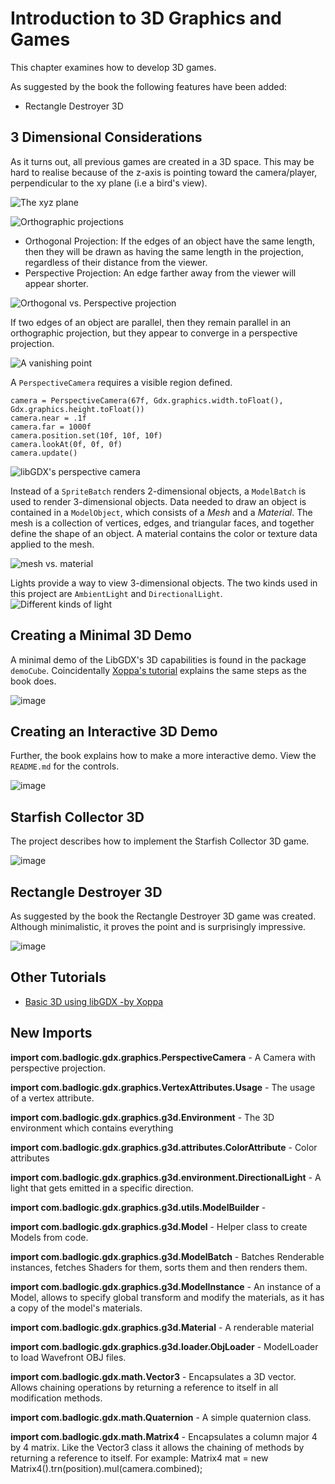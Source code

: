 # Introduction to 3D Graphics and Games
This chapter examines how to develop 3D games.

As suggested by the book the following features have been added:
* Rectangle Destroyer 3D

## 3 Dimensional Considerations
As it turns out, all previous games are created in a 3D space. This may be hard to realise because of the z-axis
is pointing toward the camera/player, perpendicular to the xy plane (i.e a bird's view).

![The xyz plane](https://upload.wikimedia.org/wikipedia/commons/thumb/8/83/Coord_planes_color.svg/300px-Coord_planes_color.svg.png)

![Orthographic projections](http://www.mbsoftworks.sk/tutorials/opengl4/009-orthographic-2D-projection/ortho_example.png)

* Orthogonal Projection: If the edges of an object have the same length, then they will be drawn as having the same length in the projection, regardless of their distance from the viewer. 
* Perspective Projection: An edge farther away from the viewer will appear shorter.

![Orthogonal vs. Perspective projection](https://answers.unity.com/storage/temp/74544-temp.png)

If two edges of an object are parallel, then they remain parallel in an orthographic projection, but they appear to converge in a perspective projection.

![A vanishing point](https://upload.wikimedia.org/wikipedia/commons/thumb/9/91/Railroad_in_Northumberland_County%2C_Pennsylvania.JPG/182px-Railroad_in_Northumberland_County%2C_Pennsylvania.JPG)

A `PerspectiveCamera` requires a visible region defined.
```
camera = PerspectiveCamera(67f, Gdx.graphics.width.toFloat(), Gdx.graphics.height.toFloat())
camera.near = .1f
camera.far = 1000f
camera.position.set(10f, 10f, 10f)
camera.lookAt(0f, 0f, 0f)
camera.update()
```
![libGDX's perspective camera](https://habrastorage.org/files/1fd/6b3/eaf/1fd6b3eafd8b4f1d8941ea3609a3781b.png)

Instead of a `SpriteBatch` renders 2-dimensional objects, a `ModelBatch` is used to render 3-dimensional objects.
Data needed to draw an object is contained in a `ModelObject`, which consists of a _Mesh_ and a _Material_.
The mesh is a collection of vertices, edges, and triangular faces, and together define the shape of an object.
A material contains the color or texture data applied to the mesh.

![mesh vs. material](http://15418.courses.cs.cmu.edu/spring2016content/lectures/05_gpuarch/images/slide_006.jpg)

Lights provide a way to view 3-dimensional objects. The two kinds used in this project are `AmbientLight` and `DirectionalLight`.
![Different kinds of light](https://i.stack.imgur.com/3udUJ.gif)

## Creating a Minimal 3D Demo
A minimal demo of the LibGDX's 3D capabilities is found in the package `demoCube`. Coincidentally [Xoppa's tutorial](https://xoppa.github.io/blog/basic-3d-using-libgdx/) explains the same steps as the book does.
 
![image](https://user-images.githubusercontent.com/4059636/66450952-b79d3400-ea5a-11e9-9121-c9532c63f7b0.png)

## Creating an Interactive 3D Demo
Further, the book explains how to make a more interactive demo. View the `README.md` for the controls.

![image](https://user-images.githubusercontent.com/4059636/67067226-c8922780-f175-11e9-8a81-5b79af1fb1af.png)

## Starfish Collector 3D
The project describes how to implement the Starfish Collector 3D game.

![image](https://user-images.githubusercontent.com/4059636/67091489-065e7280-f1ad-11e9-9e99-a3d343db3606.png)

## Rectangle Destroyer 3D
As suggested by the book the Rectangle Destroyer 3D game was created. Although minimalistic, it proves the point and is surprisingly impressive.

![image](https://user-images.githubusercontent.com/4059636/67302242-e999a600-f4f0-11e9-9434-cc2180a21ea3.png)

## Other Tutorials
* [Basic 3D using libGDX -by Xoppa](https://xoppa.github.io/blog/basic-3d-using-libgdx/)


## New Imports
**import com.badlogic.gdx.graphics.PerspectiveCamera** - A Camera with perspective projection.

**import com.badlogic.gdx.graphics.VertexAttributes.Usage** - The usage of a vertex attribute.
 
**import com.badlogic.gdx.graphics.g3d.Environment** - The 3D environment which contains everything
 
**import com.badlogic.gdx.graphics.g3d.attributes.ColorAttribute** - Color attributes
 
**import com.badlogic.gdx.graphics.g3d.environment.DirectionalLight** - A light that gets emitted in a specific direction.
 
**import com.badlogic.gdx.graphics.g3d.utils.ModelBuilder** -
 
**import com.badlogic.gdx.graphics.g3d.Model** - Helper class to create Models from code.

**import com.badlogic.gdx.graphics.g3d.ModelBatch** - Batches Renderable instances, fetches Shaders for them, sorts them and then renders them.
 
**import com.badlogic.gdx.graphics.g3d.ModelInstance** - An instance of a Model, allows to specify global transform and modify the materials, as it has a copy of the model's materials.
 
**import com.badlogic.gdx.graphics.g3d.Material** - A renderable material

**import com.badlogic.gdx.graphics.g3d.loader.ObjLoader** - ModelLoader to load Wavefront OBJ files.
 
**import com.badlogic.gdx.math.Vector3** - Encapsulates a 3D vector. Allows chaining operations by returning a reference to itself in all modification methods.
 
**import com.badlogic.gdx.math.Quaternion** - A simple quaternion class.

**import com.badlogic.gdx.math.Matrix4** - Encapsulates a column major 4 by 4 matrix. Like the Vector3 class it allows the chaining of methods by returning a reference to itself. For example:
                                            Matrix4 mat = new Matrix4().trn(position).mul(camera.combined);
